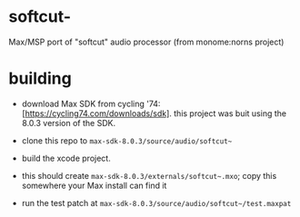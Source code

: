 softcut-
========

Max/MSP port of "softcut" audio processor (from monome:norns project)

building
========

-   download Max SDK from cycling '74: [https://cycling74.com/downloads/sdk].
    this project was buit using the 8.0.3 version of the SDK.

-   clone this repo to `max-sdk-8.0.3/source/audio/softcut~`

-   build the xcode project.

-   this should create `max-sdk-8.0.3/externals/softcut~.mxo`; copy this somewhere your Max install can find it

-   run the test patch at `max-sdk-8.0.3/source/audio/softcut~/test.maxpat`

 
